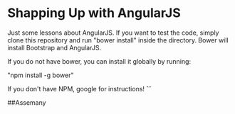 # Shapping Up with AngularJS
Just some lessons about AngularJS.
If you want to test the code, simply clone this repository and run "bower install" inside the directory.
Bower will install Bootstrap and AngularJS.

If you do not have bower, you can install it globally by running:

"npm install -g bower"

If you don't have NPM, google for instructions! ˆˆ

##Assemany



